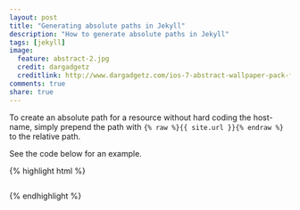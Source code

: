 ```yaml
---
layout: post
title: "Generating absolute paths in Jekyll"
description: "How to generate absolute paths in Jekyll"
tags: [jekyll]
image:
  feature: abstract-2.jpg
  credit: dargadgetz
  creditlink: http://www.dargadgetz.com/ios-7-abstract-wallpaper-pack-for-iphone-5-and-ipod-touch-retina/
comments: true
share: true
---
```


To create an absolute path for a resource without hard coding the host-name, simply prepend the path with `{% raw %}{{ site.url }}{% endraw %}` to the relative path.

See the code below for an example.

{% highlight html %}
<figure>
    <a href="{% raw %}{{ site.url }}{% endraw %}/images/tetsImage_a.png">
        <img src="{% raw %}{{ site.url }}{% endraw %}/images/testImage_b.png" alt="">
    </a>
</figure>
{% endhighlight %}
